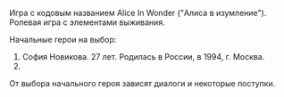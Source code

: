 Игра с кодовым названием Alice In Wonder ("Алиса в изумление"). Ролевая игра с элементами выживания.

Начальные герои на выбор:
1. София Новикова. 27 лет. Родилась в России, в 1994, г. Москва.
2. 

От выбора начального героя зависят диалоги и некоторые поступки.